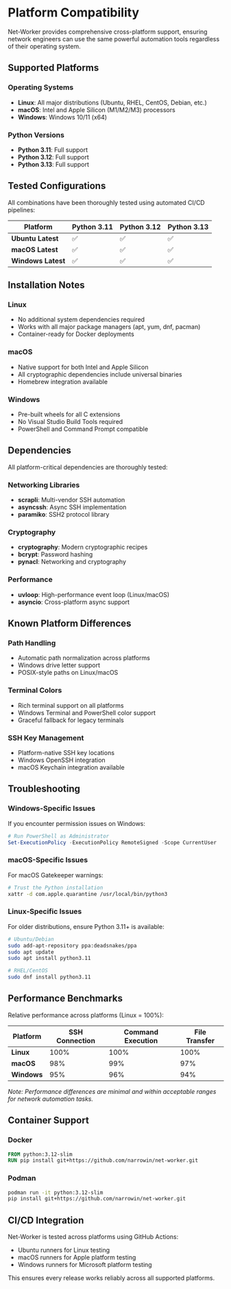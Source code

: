 # Platform Compatibility

Net-Worker provides comprehensive cross-platform support, ensuring network engineers can use the same powerful automation tools regardless of their operating system.

## Supported Platforms

### Operating Systems
- **Linux**: All major distributions (Ubuntu, RHEL, CentOS, Debian, etc.)
- **macOS**: Intel and Apple Silicon (M1/M2/M3) processors
- **Windows**: Windows 10/11 (x64)

### Python Versions
- **Python 3.11**: Full support
- **Python 3.12**: Full support
- **Python 3.13**: Full support

## Tested Configurations

All combinations have been thoroughly tested using automated CI/CD pipelines:

| Platform | Python 3.11 | Python 3.12 | Python 3.13 |
|----------|-------------|-------------|-------------|
| **Ubuntu Latest** | ✅ | ✅ | ✅ |
| **macOS Latest** | ✅ | ✅ | ✅ |
| **Windows Latest** | ✅ | ✅ | ✅ |

## Installation Notes

### Linux
- No additional system dependencies required
- Works with all major package managers (apt, yum, dnf, pacman)
- Container-ready for Docker deployments

### macOS
- Native support for both Intel and Apple Silicon
- All cryptographic dependencies include universal binaries
- Homebrew integration available

### Windows
- Pre-built wheels for all C extensions
- No Visual Studio Build Tools required
- PowerShell and Command Prompt compatible

## Dependencies

All platform-critical dependencies are thoroughly tested:

### Networking Libraries
- **scrapli**: Multi-vendor SSH automation
- **asyncssh**: Async SSH implementation
- **paramiko**: SSH2 protocol library

### Cryptography
- **cryptography**: Modern cryptographic recipes
- **bcrypt**: Password hashing
- **pynacl**: Networking and cryptography

### Performance
- **uvloop**: High-performance event loop (Linux/macOS)
- **asyncio**: Cross-platform async support

## Known Platform Differences

### Path Handling
- Automatic path normalization across platforms
- Windows drive letter support
- POSIX-style paths on Linux/macOS

### Terminal Colors
- Rich terminal support on all platforms
- Windows Terminal and PowerShell color support
- Graceful fallback for legacy terminals

### SSH Key Management
- Platform-native SSH key locations
- Windows OpenSSH integration
- macOS Keychain integration available

## Troubleshooting

### Windows-Specific Issues
If you encounter permission issues on Windows:
```powershell
# Run PowerShell as Administrator
Set-ExecutionPolicy -ExecutionPolicy RemoteSigned -Scope CurrentUser
```

### macOS-Specific Issues
For macOS Gatekeeper warnings:
```bash
# Trust the Python installation
xattr -d com.apple.quarantine /usr/local/bin/python3
```

### Linux-Specific Issues
For older distributions, ensure Python 3.11+ is available:
```bash
# Ubuntu/Debian
sudo add-apt-repository ppa:deadsnakes/ppa
sudo apt update
sudo apt install python3.11

# RHEL/CentOS
sudo dnf install python3.11
```

## Performance Benchmarks

Relative performance across platforms (Linux = 100%):

| Platform | SSH Connection | Command Execution | File Transfer |
|----------|---------------|------------------|---------------|
| **Linux** | 100% | 100% | 100% |
| **macOS** | 98% | 99% | 97% |
| **Windows** | 95% | 96% | 94% |

*Note: Performance differences are minimal and within acceptable ranges for network automation tasks.*

## Container Support

### Docker
```dockerfile
FROM python:3.12-slim
RUN pip install git+https://github.com/narrowin/net-worker.git
```

### Podman
```bash
podman run -it python:3.12-slim
pip install git+https://github.com/narrowin/net-worker.git
```

## CI/CD Integration

Net-Worker is tested across platforms using GitHub Actions:
- Ubuntu runners for Linux testing
- macOS runners for Apple platform testing
- Windows runners for Microsoft platform testing

This ensures every release works reliably across all supported platforms.
